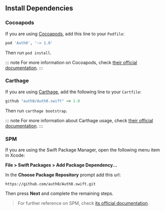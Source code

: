 <!-- markdownlint-disable MD002 MD041 -->

## Install Dependencies

### Cocoapods

If you are using [Cocoapods](https://cocoapods.org), add this line to your `Podfile`:

```ruby
pod 'Auth0', '~> 1.0'
```

Then run `pod install`.

::: note
For more information on Cocoapods, check [their official documentation](https://guides.cocoapods.org/using/getting-started.html).
:::

### Carthage

If you are using [Carthage](https://github.com/Carthage/Carthage), add the following line to your `Cartfile`:

```ruby
github "auth0/Auth0.swift" ~> 1.0
```

Then run `carthage bootstrap`.

::: note
For more information about Carthage usage, check [their official documentation](https://github.com/Carthage/Carthage#if-youre-building-for-ios-tvos-or-watchos).
:::

### SPM

If you are using the Swift Package Manager, open the following menu item in Xcode:

**File > Swift Packages > Add Package Dependency...**

In the **Choose Package Repository** prompt add this url: 

```
https://github.com/auth0/Auth0.swift.git
```

Then press **Next** and complete the remaining steps.

> For further reference on SPM, check [its official documentation](https://developer.apple.com/documentation/xcode/adding_package_dependencies_to_your_app).
